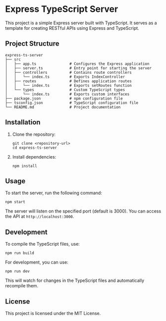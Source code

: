# Express TypeScript Server

This project is a simple Express server built with TypeScript. It serves as a template for creating RESTful APIs using Express and TypeScript.

## Project Structure

```
express-ts-server
├── src
│   ├── app.ts               # Configures the Express application
│   ├── server.ts            # Entry point for starting the server
│   ├── controllers          # Contains route controllers
│   │   └── index.ts         # Exports IndexController
│   ├── routes               # Defines application routes
│   │   └── index.ts         # Exports setRoutes function
│   └── types                # Custom TypeScript types
│       └── index.ts         # Exports custom interfaces
├── package.json             # npm configuration file
├── tsconfig.json            # TypeScript configuration file
└── README.md                # Project documentation
```

## Installation

1. Clone the repository:
   ```
   git clone <repository-url>
   cd express-ts-server
   ```

2. Install dependencies:
   ```
   npm install
   ```

## Usage

To start the server, run the following command:
```
npm start
```

The server will listen on the specified port (default is 3000). You can access the API at `http://localhost:3000`.

## Development

To compile the TypeScript files, use:
```
npm run build
```

For development, you can use:
```
npm run dev
```

This will watch for changes in the TypeScript files and automatically recompile them.

## License

This project is licensed under the MIT License.
